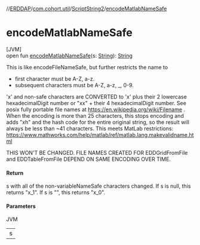 //[ERDDAP](../../../index.md)/[com.cohort.util](../index.md)/[ScriptString2](index.md)/[encodeMatlabNameSafe](encode-matlab-name-safe.md)

# encodeMatlabNameSafe

[JVM]\
open fun [encodeMatlabNameSafe](encode-matlab-name-safe.md)(s: [String](https://docs.oracle.com/en/java/javase/21/docs/api/java.base/java/lang/String.html)): [String](https://docs.oracle.com/en/java/javase/21/docs/api/java.base/java/lang/String.html)

This is like encodeFileNameSafe, but further restricts the name to 

- first character must be A-Z, a-z.
- subsequent characters must be A-Z, a-z, _, 0-9.

 'x' and non-safe characters are CONVERTED to 'x' plus their 2 lowercase hexadecimalDigit number or &quot;xx&quot; + their 4 hexadecimalDigit number.  See posix fully portable file names at https://en.wikipedia.org/wiki/Filename .  When the encoding is more than 25 characters, this stops encoding and adds &quot;xh&quot; and the hash code for the entire original string, so the result will always be less than ~41 characters.  This meets MatLab restrictions: https://www.mathworks.com/help/matlab/ref/matlab.lang.makevalidname.html 

THIS WON'T BE CHANGED. FILE NAMES CREATED FOR EDDGridFromFile and EDDTableFromFile DEPEND ON SAME ENCODING OVER TIME.

#### Return

s with all of the non-variableNameSafe characters changed. If s is null, this returns &quot;x_1&quot;. If s is &quot;&quot;, this returns &quot;x_0&quot;.

#### Parameters

JVM

| |
|---|
| s |